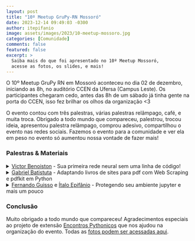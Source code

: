 ```yaml
---
layout: post
title: "10º Meetup GruPy-RN Mossoró"
date: 2023-12-14 09:49:03 -0300
author: itepifanio
image: assets/images/2023/10-meetup-mossoro.jpg
categories: [Comunidade]
comments: false
featured: false
excerpt: >
  Saiba mais do que foi apresentado no 10º Meetup Mossoró, 
  acesse as fotos, os slides, e mais!
---
```


O 10º Meetup GruPy RN em Mossoró aconteceu no dia 02 de dezembro, iniciando as 8h, no auditório CCEN da Ufersa (Campus Leste). Os participantes chegaram cedo, antes das 8h de um sábado já tinha gente na porta do CCEN, isso fez brilhar os olhos da organização <3

O evento contou com três palestras, várias palestras relâmpago, café, e muita troca. Obrigado a todo mundo que compareceu, 
palestrou, trocou ideia, apresentou palestra relâmpago, comprou adesivo, compartilhou o evento nas redes sociais. Fazemos o evento para a comunidade e ver ela em peso no evento só aumentou nossa vontade de fazer mais!


### Palestras & Materiais

<details>
<summary><a href="https://www.linkedin.com/in/victorbjo/">Victor Benoiston</a> - Sua primeira rede neural sem uma linha de código!</summary>
<ul>
<li>📚 Bio: Mestrando em Ciência da Computação pela UFERSA/UERN, com ênfase em web-semântica, knowledge graphs e ontologias. Tem experiência com aprendizado de máquina, ontology-driven software development, engenharia de requisitos, entre outros.</li>
<li>🎤 Sobre: Faremos uma rede neural de classificação utilizando a ferramenta edge impulse (que roda engine python com tensorflow), sem a necessidade de escrever uma linha de código</li>
<!-- <li>📁 Apresentação: <a href="https://drive.google.com/file/d/1Lc_kW8HMHj-M6TEVteBiU_5HPk45zcIk/view?usp=sharing" target="_blank">kafka-airflow.pdf</a></li> -->
</ul>
</details>

<details>
<summary><a href="https://www.linkedin.com/in/gabriel-batistuta/">Gabriel Batistuta</a> - Adaptando livros de sites para pdf com Web Scraping e pdfkit em Python</summary>
<ul>
<li>📚 Bio: Gabriel é um estudante do curso de Ciência da Computação na UERN e tem estudado a área de extração de dados com Python há pouco mais de 1 ano em projetos de iniciação científica</li>
<li>🎤 Sobre: O foco dessa palestra é mostrar a capacidade de poder transformar um livro disponível em uma página web em um arquivo de leitura customizado por você de maneira simples com Python</li>
<li>📁 Apresentação: <a href="https://github.com/gabriel-batistuta/convert-html-to-pdf
" target="_blank">Converter HTML to PDF</a></li>
</ul>
</details>

<details>
<summary><a href="https://www.linkedin.com/in/fernandoguisso/" target=_blank>Fernando Guisso</a> e <a href="https://www.linkedin.com/in/italoepifanio/">Ítalo Epifânio</a> - Protegendo seu ambiente jupyter e mais um pouco</summary>
<ul>
<li>📚 Fernando Guisso: Profissional de segurança da informação, possui vasta experiência na área, incluindo 6 anos em segurança da informação. Atualmente, é Analista Sênior de Segurança na Globo. Contribuidor do  HuskyCI e evangelista de software livre e líder do capítulo OWASP Natal.</li>
<li>📚 Ítalo Epifânio: Cientista da computação pela UFRN, trabalha como RnD Python Developer na Palaimon GmbH e é membro da comunidade GruPy RN. Tem interesse em dados de forma geral, open source e basquete.</li>
<li>🎤 Sobre: O cientista de dados trabalha com informações sensiveis que, uma vez vazadas, podem resultar em perda de credibilidade da empresa, problemas judiciais e impacto financeiro. Nessa palestra discutimos um pouco sobre segurança no ambiente de trabalho do cientista de dados, o ecossitema Jupyter. Exploraremos algumas falhas de segurança comum e mostraremos a Jupysec, uma ferramenta que evita tais falhas.</li>
<li>📁 Apresentação: <a href="https://drive.google.com/file/d/1A5Af_ZYICHcUIO-AKeuAN_d4leOCa1De/view?usp=sharing
" target="_blank">protegendo-jupyter.pdf</a></li>
</ul>
</details>

### Conclusão

Muito obrigado a todo mundo que compareceu! Agradecimentos especiais ao projeto de extensão [Encontros Pythonicos](https://www.instagram.com/encontrospythonicos/) que nos ajudou na organização do evento. Todas as [fotos podem ser acessadas aqui](https://drive.google.com/drive/folders/1oJB_EADhBAOsjQHUOSmgX_kfSXAiGCJA?usp=sharing).
